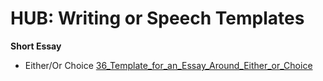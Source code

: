 # HUB: Writing or Speech Templates

**Short Essay** 
* Either/Or Choice [36_Template_for_an_Essay_Around_Either_or_Choice](../zzzzz_cards/36_Template_for_an_Essay_Around_Either_or_Choice.md)